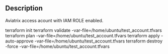 Description
-----------
Aviatrix access acount with IAM ROLE enabled.

terraform init
terraform validate -var-file=/home/ubuntu/test_account.tfvars 
terraform plan -var-file=/home/ubuntu/test_account.tfvars
terraform apply -auto-approve -var-file=/home/ubuntu/test_account.tfvars
terraform destroy -force -var-file=/home/ubuntu/test_account.tfvars
